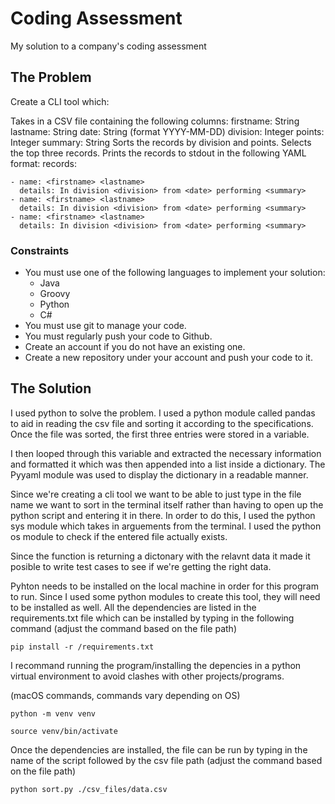 # Coding Assessment
My solution to a company's coding assessment

## The Problem

Create a CLI tool which:

Takes in a CSV file containing the following columns:
firstname: String
lastname: String
date: String (format YYYY-MM-DD)
division: Integer
points: Integer
summary: String
Sorts the records by division and points.
Selects the top three records.
Prints the records to stdout in the following YAML format:
records:

```
- name: <firstname> <lastname> 
  details: In division <division> from <date> performing <summary>
- name: <firstname> <lastname>
  details: In division <division> from <date> performing <summary>
- name: <firstname> <lastname>
  details: In division <division> from <date> performing <summary>
```

### Constraints
- You must use one of the following languages to implement your solution:
    * Java
    * Groovy
    * Python
    * C#
- You must use git to manage your code.
- You must regularly push your code to Github.
- Create an account if you do not have an existing one.
- Create a new repository under your account and push your code to it.

## The Solution

I used python to solve the problem. I used a python module called pandas to aid in reading the csv file and sorting it according to the specifications. Once the file was sorted, the first three entries were stored in a variable.

I then looped through this variable and extracted the necessary information and formatted it which was then appended into a list inside a dictionary. The Pyyaml module was used to display the dictionary in a readable manner.

Since we're creating a cli tool we want to be able to just type in the file name we want to sort in the terminal itself rather than having to open up the python script and entering it in there. In order to do this, I used the python sys module which takes in arguements from the terminal. I used the python os module to check if the entered file actually exists.

Since the function is returning a dictonary with the relavnt data it made it posible to write test cases to see if we're getting the right data.

Pyhton needs to be installed on the local machine in order for this program to run. Since I used some python modules to create this tool, they will need to be installed as well. All the dependencies are listed in the requirements.txt file which can be installed by typing in the following command (adjust the command based on the file path)

<code>pip install -r /requirements.txt</code>

I recommand running the program/installing the depencies in a python virtual environment to avoid clashes with other projects/programs.

(macOS commands, commands vary depending on OS)

<code>python -m venv venv</code>

<code>source venv/bin/activate</code> 

Once the dependencies are installed, the file can be run by typing in the name of the script followed by the csv file path (adjust the command based on the file path)

<code>python sort.py ./csv_files/data.csv</code>

